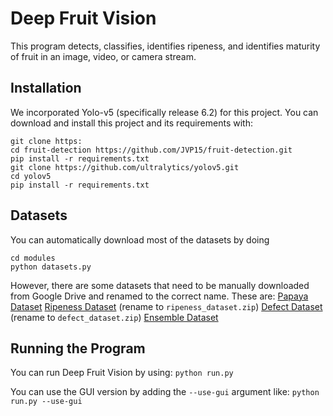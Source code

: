 # Deep Fruit Vision

This program detects, classifies, identifies ripeness, and identifies maturity of fruit in an image, video, or camera stream.

## Installation

We incorporated Yolo-v5 (specifically release 6.2) for this project. You can download and install this project and its requirements with:

```
git clone https:
cd fruit-detection https://github.com/JVP15/fruit-detection.git
pip install -r requirements.txt
git clone https://github.com/ultralytics/yolov5.git
cd yolov5
pip install -r requirements.txt
```


## Datasets

You can automatically download most of the datasets by doing 
```
cd modules
python datasets.py
```

However, there are some datasets that need to be manually downloaded from Google Drive and renamed to the correct name. These are:
[Papaya Dataset](https://drive.google.com/file/d/1lg1gM_CtZGsGUrHeY8aZmrl3drG66kxX/view?usp=sharing)
[Ripeness Dataset](https://drive.google.com/drive/folders/1ZXSaUBMtR-nymOY-WaAz-iY3e-i2xoPf?usp=sharing) (rename to `ripeness_dataset.zip`)
[Defect Dataset](https://drive.google.com/drive/folders/1s7GP9iYfF5wgv1AmFbai2TqUHaUpMntG?usp=share_link) (rename to `defect_dataset.zip`)
[Ensemble Dataset](https://drive.google.com/file/d/1cjEaQInMgdh9cRaFhatao0FQP0Ar3dYV/view?usp=share_link)

## Running the Program

You can run Deep Fruit Vision by using: ```python run.py```

You can use the GUI version by adding the `--use-gui` argument like: ```python run.py --use-gui```





